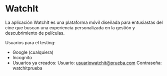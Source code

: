# WatchIt

La aplicación WatchIt es una plataforma móvil diseñada para entusiastas del cine que buscan una experiencia personalizada en la gestión y descubrimiento de películas.

Usuarios para el testing:
- Google (cualquiera)
- Incognito
- Usuarios ya creados:
    Usuario: usuariowatchit@prueba.com
    Contraseña: watchitprueba

